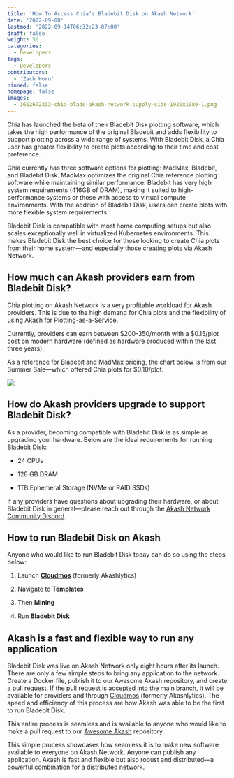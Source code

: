 ```yaml
---
title: 'How To Access Chia’s Bladebit Disk on Akash Network'
date: '2022-09-08'
lastmod: '2022-09-14T06:32:23-07:00'
draft: false
weight: 50
categories:
  - Developers
tags:
  - Developers
contributors:
  - 'Zach Horn'
pinned: false
homepage: false
images:
  - 1662672333-chia-blade-akash-network-supply-side-1920x1080-1.png
---
```

Chia has launched the beta of their Bladebit Disk plotting software, which takes the high performance of the original Bladebit and adds flexibility to support plotting across a wide range of systems. With Bladebit Disk, a Chia user has greater flexibility to create plots according to their time and cost preference.

Chia currently has three software options for plotting: MadMax, Bladebit, and Bladebit Disk. MadMax optimizes the original Chia reference plotting software while maintaining similar performance. Bladebit has very high system requirements (416GB of DRAM), making it suited to high-performance systems or those with access to virtual compute environments. With the addition of Bladebit Disk, users can create plots with more flexible system requirements. 

Bladebit Disk is compatible with most home computing setups but also scales exceptionally well in virtualized Kubernetes environments. This makes Bladebit Disk the best choice for those looking to create Chia plots from their home system—and especially those creating plots via Akash Network.

How much can Akash providers earn from Bladebit Disk?
-----------------------------------------------------

Chia plotting on Akash Network is a very profitable workload for Akash providers. This is due to the high demand for Chia plots and the flexibility of using Akash for Plotting-as-a-Service. 

Currently, providers can earn between $200-350/month with a $0.15/plot cost on modern hardware (defined as hardware produced within the last three years).

As a reference for Bladebit and MadMax pricing, the chart below is from our Summer Sale—which offered Chia plots for $0.10/plot.

![](https://www.datocms-assets.com/45776/1662672470-screen-shot-2022-09-08-at-5-27-30-pm.png)

How do Akash providers upgrade to support Bladebit Disk?
--------------------------------------------------------

As a provider, becoming compatible with Bladebit Disk is as simple as upgrading your hardware. Below are the ideal requirements for running Bladebit Disk:

*   24 CPUs
    
*   128 GB DRAM 
    
*   1TB Ephemeral Storage (NVMe or RAID SSDs)
    

If any providers have questions about upgrading their hardware, or about Bladebit Disk in general—please reach out through the [Akash Network Community Discord](https://discord.gg/RAJSe4a7JG).

How to run Bladebit Disk on Akash
---------------------------------

Anyone who would like to run Bladebit Disk today can do so using the steps below:

1.  Launch [**Cloudmos**](http://cloudmos.io/) (formerly Akashlytics)
    
2.  Navigate to **Templates**
    
3.  Then **Mining**
    
4.  Run **Bladebit Disk**
    

Akash is a fast and flexible way to run any application
-------------------------------------------------------

Bladebit Disk was live on Akash Network only eight hours after its launch. There are only a few simple steps to bring any application to the network. Create a Docker file, publish it to our Awesome Akash repository, and create a pull request. If the pull request is accepted into the main branch, it will be available for providers and through [Cloudmos](http://cloudmos.io/) (formerly Akashlytics). The speed and efficiency of this process are how Akash was able to be the first to run Bladebit Disk.

This entire process is seamless and is available to anyone who would like to make a pull request to our [Awesome Akash](https://github.com/ovrclk/awesome-akash) repository. 

This simple process showcases how seamless it is to make new software available to everyone on Akash Network. Anyone can publish any application. Akash is fast and flexible but also robust and distributed—a powerful combination for a distributed network.